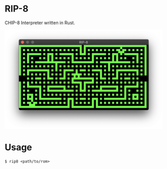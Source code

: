 # RIP-8

CHIP-8 Interpreter written in Rust.

![BLINKY CHIP-8 Example](blinky.png)

# Usage
```
$ rip8 <path/to/rom>
```

